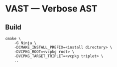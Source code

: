 # VAST — Verbose AST


## Build

```
cmake \
    -G Ninja \
    -DCMAKE_INSTALL_PREFIX=<install directory> \
    -DVCPKG_ROOT=<vcpkg root> \
    -DVCPKG_TARGET_TRIPLET=<vcpkg triplet> \
    ..
```